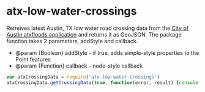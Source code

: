 # atx-low-water-crossings
Retreives latest Austin, TX low water road crossing data from the [City of Austin atxfloods application](http://www.atxfloods.com) and returns it as GeoJSON. The package function takes 2 parameters, addStyle and callback.
 * @param {Boolean} addStyle - if true, adds simple-style properties to the Point features
 * @param {Function} callback - node-style callback

```javascript
var atxCrossingData = require('atx-low-water-crossings')
atxCrossingData.getCrossingData(true, function(error, result) {console.log(result)})
```

